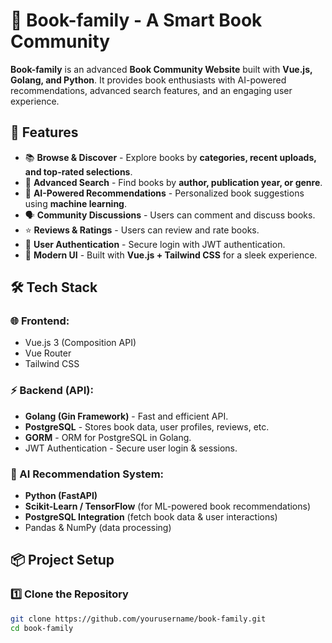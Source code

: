 # 📖 Book-family - A Smart Book Community

**Book-family** is an advanced **Book Community Website** built with **Vue.js, Golang, and Python**. It provides book enthusiasts with AI-powered recommendations, advanced search features, and an engaging user experience.

## 🚀 Features
- 📚 **Browse & Discover** - Explore books by **categories, recent uploads, and top-rated selections**.
- 🔎 **Advanced Search** - Find books by **author, publication year, or genre**.
- 🤖 **AI-Powered Recommendations** - Personalized book suggestions using **machine learning**.
- 🗣️ **Community Discussions** - Users can comment and discuss books.
- ⭐ **Reviews & Ratings** - Users can review and rate books.
- 👤 **User Authentication** - Secure login with JWT authentication.
- 🎨 **Modern UI** - Built with **Vue.js + Tailwind CSS** for a sleek experience.

## 🛠️ Tech Stack
### 🌐 Frontend:
- Vue.js 3 (Composition API)
- Vue Router
- Tailwind CSS

### ⚡ Backend (API):
- **Golang (Gin Framework)** - Fast and efficient API.
- **PostgreSQL** - Stores book data, user profiles, reviews, etc.
- **GORM** - ORM for PostgreSQL in Golang.
- JWT Authentication - Secure user login & sessions.

### 🤖 AI Recommendation System:
- **Python (FastAPI)**
- **Scikit-Learn / TensorFlow** (for ML-powered book recommendations)
- **PostgreSQL Integration** (fetch book data & user interactions)
- Pandas & NumPy (data processing)

## 📦 Project Setup
### 1️⃣ Clone the Repository
```sh
git clone https://github.com/yourusername/book-family.git
cd book-family
